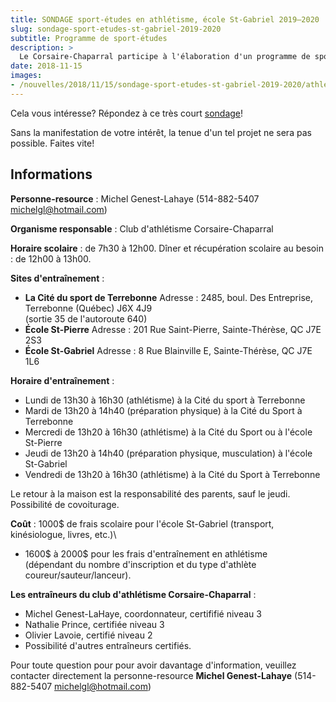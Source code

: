 ```yaml
---
title: SONDAGE sport-études en athlétisme, école St-Gabriel 2019–2020
slug: sondage-sport-etudes-st-gabriel-2019-2020
subtitle: Programme de sport-études
description: >
  Le Corsaire-Chaparral participe à l'élaboration d'un programme de sports-études en athlétisme à l'école secondaire Saint-Gabriel en septembre 2019.
date: 2018-11-15
images:
- /nouvelles/2018/11/15/sondage-sport-etudes-st-gabriel-2019-2020/athlete-coch-depart.jpg
---
```


Cela vous intéresse? Répondez à ce très court [sondage](https://campagnes.corsaire-chaparral.org/sondage-sport-etudes-st-gabriel-2019-2020)!

Sans la manifestation de votre intérêt, la tenue d'un tel projet ne sera
pas possible. Faites vite!

## Informations

**Personne-resource** : Michel Genest-Lahaye (514-882-5407
<michelgl@hotmail.com>)

**Organisme responsable** : Club d'athlétisme Corsaire-Chaparral

**Horaire scolaire** : de 7h30 à 12h00. Dîner et récupération scolaire
au besoin : de 12h00 à 13h00.

**Sites d'entraînement** :

-   **La Cité du sport de Terrebonne**
    Adresse : 2485, boul. Des Entreprise, Terrebonne (Québec) J6X 4J9\
    (sortie 35 de l'autoroute 640)
-   **École St-Pierre**
    Adresse : 201 Rue Saint-Pierre, Sainte-Thérèse, QC J7E 2S3
-   **École St-Gabriel**
    Adresse : 8 Rue Blainville E, Sainte-Thérèse, QC J7E 1L6

**Horaire d'entraînement** :

-   Lundi de 13h30 à 16h30 (athlétisme) à la Cité du sport à Terrebonne
-   Mardi de 13h20 à 14h40 (préparation physique) à la Cité du Sport à
    Terrebonne
-   Mercredi de 13h20 à 16h30 (athlétisme) à la Cité du Sport ou à
    l'école St-Pierre
-   Jeudi de 13h20 à 14h40 (préparation physique, musculation) à l'école
    St-Gabriel
-   Vendredi de 13h20 à 16h30 (athlétisme) à la Cité du Sport à
    Terrebonne

Le retour à la maison est la responsabilité des parents, sauf le jeudi.
Possibilité de covoiturage.

**Coût** : 1000$ de frais scolaire pour l'école St-Gabriel (transport,
kinésiologue, livres, etc.)\
+ 1600$ à 2000$ pour les frais d'entraînement en athlétisme\
(dépendant du nombre d'inscription et du type d'athlète\
coureur/sauteur/lanceur).

**Les entraîneurs du club d'athlétisme Corsaire-Chaparral** :

-   Michel Genest-LaHaye, coordonnateur, certififié niveau 3
-   Nathalie Prince, certifiée niveau 3
-   Olivier Lavoie, certifié niveau 2
-   Possibilité d'autres entraîneurs certifiés.

Pour toute question pour pour avoir davantage d'information, veuillez contacter directement la personne-resource **Michel Genest-Lahaye** (514-882-5407 <michelgl@hotmail.com>)
